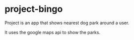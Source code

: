 # project-bingo
Project is an app that shows nearest dog park around a user.

It uses the google maps api to show the parks.